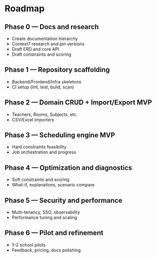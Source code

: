 # Roadmap

## Phase 0 — Docs and research
- Create documentation hierarchy
- Context7 research and pin versions
- Draft ERD and core API
- Draft constraints and scoring

## Phase 1 — Repository scaffolding
- Backend/Frontend/Infra skeletons
- CI setup (lint, test, build, scan)

## Phase 2 — Domain CRUD + Import/Export MVP
- Teachers, Rooms, Subjects, etc.
- CSV/Excel importers

## Phase 3 — Scheduling engine MVP
- Hard constraints feasibility
- Job orchestration and progress

## Phase 4 — Optimization and diagnostics
- Soft constraints and scoring
- What-if, explanations, scenario compare

## Phase 5 — Security and performance
- Multi-tenancy, SSO, observability
- Performance tuning and scaling

## Phase 6 — Pilot and refinement
- 1–2 school pilots
- Feedback, pricing, docs polishing
